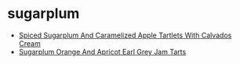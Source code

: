 # sugarplum

 * [Spiced Sugarplum And Caramelized Apple Tartlets With Calvados Cream](../index/s/spiced-sugarplum-and-caramelized-apple-tartlets-with-calvados-cream-231328.json)
 * [Sugarplum Orange And Apricot Earl Grey Jam Tarts](../index/s/sugarplum-orange-and-apricot-earl-grey-jam-tarts-368968.json)
